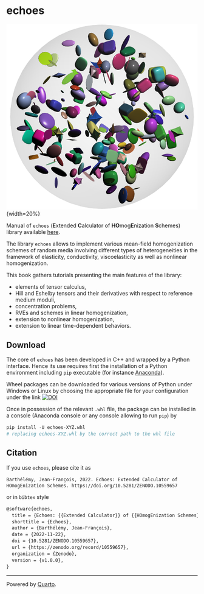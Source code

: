 # echoes

![](img/cover.png){width=20%}

Manual of `echoes` (**E**xtended **C**alculator of **HO**mog**E**nization **S**chemes) library available [here](https://jfbarthelemy.github.io/echoes).

The library `echoes` allows to implement various mean-field homogenization schemes of random media involving different types of heterogeneities in the framework of elasticity, conductivity, viscoelasticity as well as nonlinear homogenization.

This book gathers tutorials presenting the main features of the library:

- elements of tensor calculus,
- Hill and Eshelby tensors and their derivatives with respect to reference medium moduli,
- concentration problems,
- RVEs and schemes in linear homogenization,
- extension to nonlinear homogenization,
- extension to linear time-dependent behaviors.

## Download

The core of `echoes` has been developed in C++ and wrapped by a Python interface. Hence its use requires first the installation of a Python environment including `pip` executable (for instance [Anaconda](https://www.anaconda.com/products/distribution)).

Wheel packages can be downloaded for various versions of Python under Windows or Linux by choosing the appropriate file for your configuration under the link [![DOI](https://zenodo.org/badge/DOI/10.5281/zenodo.10559657.svg)](https://doi.org/10.5281/zenodo.10559657)

Once in possession of the relevant `.whl` file, the package can be installed in a console (Anaconda console or any console allowing to run `pip`) by

```python
pip install -U echoes-XYZ.whl
# replacing echoes-XYZ.whl by the correct path to the whl file
```

## Citation

If you use `echoes`, please cite it as

```
Barthélémy, Jean-François, 2022. Echoes: Extended Calculator of HOmogEnization Schemes. https://doi.org/10.5281/ZENODO.10559657
```

or in `bibtex` style

```tex
@software{echoes,
  title = {Echoes: {{Extended Calculator}} of {{HOmogEnization Schemes}}},
  shorttitle = {Echoes},
  author = {Barthélémy, Jean-François},
  date = {2022-11-22},
  doi = {10.5281/ZENODO.10559657},
  url = {https://zenodo.org/record/10559657},
  organization = {Zenodo},
  version = {v1.0.0},
}
```

----------------
Powered by [Quarto](https://quarto.org/).
